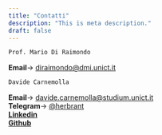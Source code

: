 ```yaml
---
title: "Contatti"
description: "This is meta description."
draft: false
---
```


```bash
Prof. Mario Di Raimondo
```
**Email**-> diraimondo@dmi.unict.it

```bash
Davide Carnemolla
```
**Email**-> davide.carnemolla@studium.unict.it \
**Telegram**-> [@herbrant](https://t.me/herbrant) \
[**Linkedin**](https://www.linkedin.com/in/davide-carnemolla/) \
[**Github**](https://github.com/Herbrant)

